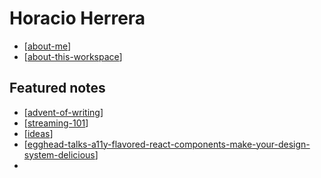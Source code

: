 # Horacio Herrera

- [[about-me]]
- [[about-this-workspace]]

## Featured notes

- [[advent-of-writing]]
- [[streaming-101]]
- [[ideas]]
- [[egghead-talks-a11y-flavored-react-components-make-your-design-system-delicious]]
-

[//begin]: # "Autogenerated link references for markdown compatibility"
[about-me]: about-me "About Me"
[about-this-workspace]: about-this-workspace "About this workspace"
[advent-of-writing]: advent-of-writing "Advent of Writing"
[streaming-101]: streaming-101 "Streaming 101"
[ideas]: ideas "Ideas"
[egghead-talks-a11y-flavored-react-components-make-your-design-system-delicious]: egghead-talks-a11y-flavored-react-components-make-your-design-system-delicious "Accessibility-flavored React Components make your Design System Delicious"
[//end]: # "Autogenerated link references"
